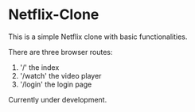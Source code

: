 # Netflix-Clone

This is a simple Netflix clone with basic functionalities.

There are three browser routes:
1. '/' the index
2. '/watch' the video player
3. '/login' the login page

Currently under development.
